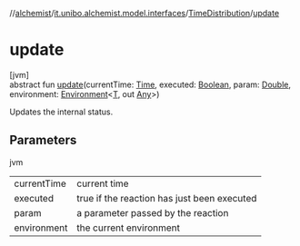 //[alchemist](../../../index.md)/[it.unibo.alchemist.model.interfaces](../index.md)/[TimeDistribution](index.md)/[update](update.md)

# update

[jvm]\
abstract fun [update](update.md)(currentTime: [Time](../-time/index.md), executed: [Boolean](https://kotlinlang.org/api/latest/jvm/stdlib/kotlin/-boolean/index.html), param: [Double](https://kotlinlang.org/api/latest/jvm/stdlib/kotlin/-double/index.html), environment: [Environment](../-environment/index.md)<[T](../../it.unibo.alchemist.boundary.interfaces/-output-monitor/index.md), out [Any](https://kotlinlang.org/api/latest/jvm/stdlib/kotlin/-any/index.html)>)

Updates the internal status.

## Parameters

jvm

| | |
|---|---|
| currentTime | current time |
| executed | true if the reaction has just been executed |
| param | a parameter passed by the reaction |
| environment | the current environment |
